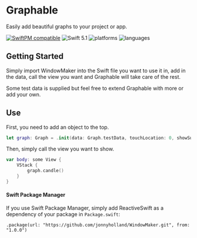 # Graphable

Easily add beautiful graphs to your project or app.

[![SwiftPM compatible](https://img.shields.io/badge/SwiftPM-compatible-orange.svg)](#swift-package-manager) ![Swift 5.1](https://img.shields.io/badge/Swift-5.1-orange.svg) ![platforms](https://img.shields.io/badge/platform-iOS%20%7C%20macOS%20%7C%20tvOS%20%7C%20watchOS-lightgrey.svg) ![languages](https://img.shields.io/badge/language-Swift%20%7C%20SwiftUI-lightgrey.svg)

## Getting Started

Simply import WindowMaker into the Swift file you want to use it in, add in the data, call the view you want and Graphable will take care of the rest. 

Some test data is supplied but feel free to extend Graphable with more or add your own. 

## Use
First, you need to add an object to the top. 
````swift
let graph: Graph = .init(data: Graph.testData, touchLocation: 0, showSubGraph: false)
````
Then, simply call the view you want to show. 
````swift
var body: some View {
    VStack {
        graph.candle()
    }
}
````

#### Swift Package Manager

If you use Swift Package Manager, simply add ReactiveSwift as a dependency
of your package in `Package.swift`:

```
.package(url: "https://github.com/jonnyholland/WindowMaker.git", from: "1.0.0")
```
